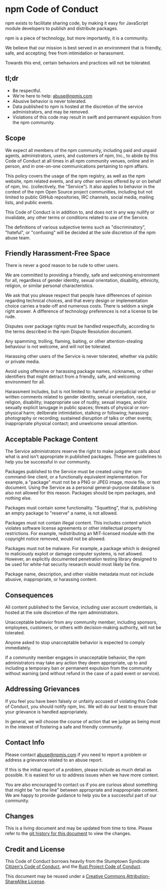 # npm Code of Conduct

npm exists to facilitate sharing code, by making it easy for
JavaScript module developers to publish and distribute packages.

npm is a piece of technology, but more importantly, it is a community.

We believe that our mission is best served in an environment that is
friendly, safe, and accepting; free from intimidation or harassment.

Towards this end, certain behaviors and practices will not be
tolerated.

## tl;dr

* Be respectful.
* We're here to help: <abuse@npmjs.com>
* Abusive behavior is never tolerated.
* Data published to npm is hosted at the discretion of the service
  administrators, and may be removed.
* Violations of this code may result in swift and permanent expulsion
  from the npm community.

## Scope

We expect all members of the npm community, including paid and unpaid
agents, administrators, users, and customers of npm, Inc., to abide by
this Code of Conduct at all times in all npm community venues, online
and in person, and in one-on-one communications pertaining to npm
affairs.

This policy covers the usage of the npm registry, as well as the npm
website, npm related events, and any other services offered by or on
behalf of npm, Inc. (collectively, the "Service").  It also applies to
behavior in the context of the npm Open Source project communities,
including but not limited to public GitHub repositories, IRC channels,
social media, mailing lists, and public events.

This Code of Conduct is in addition to, and does not in any way
nullify or invalidate, any other terms or conditions related to use of
the Service.

The definitions of various subjective terms such as "discriminatory",
"hateful", or "confusing" will be decided at the sole discretion of
the npm abuse team.

## Friendly Harassment-Free Space

There is never a good reason to be rude to other users.

We are committed to providing a friendly, safe and welcoming
environment for all, regardless of gender identity, sexual
orientation, disability, ethnicity, religion, or similar personal
characteristics.

We ask that you please respect that people have differences of opinion
regarding technical choices, and that every design or implementation
choice carries a trade-off and numerous costs.  There is seldom a
single right answer.  A difference of technology preferences is not a
license to be rude.

Disputes over package rights must be handled respectfully, according
to the terms described in the npm Dispute Resolution document.

Any spamming, trolling, flaming, baiting, or other attention-stealing
behaviour is not welcome, and will not be tolerated.

Harassing other users of the Service is never tolerated, whether via
public or private media.

Avoid using offensive or harassing package names, nicknames, or other
identifiers that might detract from a friendly, safe, and welcoming
environment for all.

Harassment includes, but is not limited to: harmful or prejudicial
verbal or written comments related to gender identity, sexual
orientation, race, religion, disability; inappropriate use of nudity,
sexual images, and/or sexually explicit lanugage in public spaces;
threats of physical or non-physical harm; deliberate intimidation,
stalking or following; harassing photography or recording; sustained
disruption of talks or other events; inappropriate physical contact;
and unwelcome sexual attention.

## Acceptable Package Content

<!--
TODO: This should probably be split out into a separate doc.  Maybe
just link to the appropriate location in the Terms of Use once we have
it.
-->

The Service administrators reserve the right to make judgement calls
about what is and isn't appropriate in published packages.  These are
guidelines to help you be successful in our community.

Packages published to the Service must be created using the npm
command-line client, or a functionally equivalent implementation.  For
example, a "package" must not be a PNG or JPEG image, movie file, or
text document.  Using the Service as a personal general-purpose
database is also not allowed for this reason.  Packages should be npm
packages, and nothing else.

Packages must contain some functionality.  "Squatting", that is,
publishing an empty package to "reserve" a name, is not allowed.

Packages must not contain illegal content.  This includes content
which violates software license agreements or other intellectual
property restrictions.  For example, redistributing an MIT-licensed
module with the copyright notice removed, would not be allowed.

Packages must not be malware.  For example, a package which is
designed to maliciously exploit or damage computer systems, is not
allowed.  However, an explicitly documented penetration testing
library designed to be used for white-hat security research would most
likely be fine.

Package name, description, and other visible metadata must not include
abusive, inappropriate, or harassing content.

## Consequences

All content published to the Service, including user account
credentials, is hosted at the sole discretion of the npm
administrators.

Unacceptable behavior from any community member, including sponsors,
employees, customers, or others with decision-making authority, will
not be tolerated.

Anyone asked to stop unacceptable behavior is expected to comply
immediately.

If a community member engages in unacceptable behavior, the npm
administrators may take any action they deem appropriate, up to and
including a temporary ban or permanent expulsion from the community
without warning (and without refund in the case of a paid event or
service).

## Addressing Grievances

If you feel you have been falsely or unfairly accused of violating
this Code of Conduct, you should notify npm, Inc.  We will do our best
to ensure that your grievance is handled appropriately.

In general, we will choose the course of action that we judge as being
most in the interest of fostering a safe and friendly community.

## Contact Info

Please contact <abuse@npmjs.com> if you need to report a problem or
address a grievance related to an abuse report.

If this is the initial report of a problem, please include as much
detail as possible.  It is easiest for us to address issues when we
have more context.

You are also encouraged to contact us if you are curious about
something that might be "on the line" between appropriate and
inappropriate content.  We are happy to provide guidance to help you
be a successful part of our community.

## Changes

This is a living document and may be updated from time to time.
Please refer to the [git history for this
document](https://github.com/npm/policies/commits/master/conduct.md)
to view the changes.

## Credit and License

This Code of Conduct borrows heavily from the Stumptown Syndicate
[Citizen's Code of Conduct](http://citizencodeofconduct.org/), and the
[Rust Project Code of
Conduct](https://github.com/mozilla/rust/wiki/Note-development-policy#conduct).

This document may be reused under a [Creative Commons
Attribution-ShareAlike
License](http://creativecommons.org/licenses/by-sa/4.0/).
